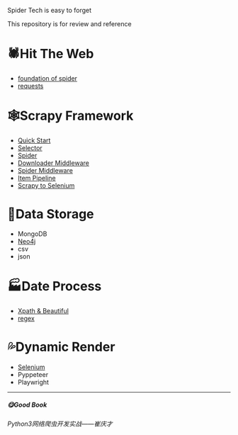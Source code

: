 Spider Tech is easy to forget

This repository is for review and reference



# :spider:Hit The Web

*  <a href="https://github.com/p4d0rn/Spider_Document/blob/main/Foundation/%E7%88%AC%E8%99%AB%E5%9F%BA%E7%A1%80.md">foundation of spider</a>
* <a href="https://github.com/p4d0rn/Spider_Document/blob/main/Foundation/%E5%8E%9F%E7%94%9Frequests%E5%BA%93.md">requests</a>

# :spider_web:Scrapy Framework

* <a href="https://github.com/p4d0rn/Spider_Document/blob/main/Scrapy/Scrapy%E6%A1%86%E6%9E%B6.md">Quick Start</a>
* <a href="">Selector</a>
* <a href="">Spider</a>
* <a href="">Downloader Middleware</a>
* <a href="">Spider Middleware</a>
* <a href="">Item Pipeline</a>
* <a href="">Scrapy to Selenium</a>

# :house_with_garden:Data Storage

* MongoDB
* <a href="https://github.com/p4d0rn/Spider_Document/blob/main/Neo4j/python%E6%93%8D%E4%BD%9Cneo4j.md">Neo4j</a>
* csv
* json

# :factory:Date Process

* <a href="https://github.com/p4d0rn/Spider_Document/blob/main/Data%20Process/%E6%95%B0%E6%8D%AE%E8%A7%A3%E6%9E%90%E4%B8%8E%E6%8F%90%E5%8F%96.md">Xpath & Beautiful</a>
* <a href="https://github.com/p4d0rn/Spider_Document/blob/main/Data%20Process/%E6%AD%A3%E5%88%99%E8%A1%A8%E8%BE%BE%E5%BC%8F.md">regex</a>

# :sweat_drops:Dynamic Render

* <a href="https://github.com/p4d0rn/Spider_Document/blob/main/Foundation/selenium.md"> Selenium</a>
* Pyppeteer
* Playwright





------

##### :yum:Good Book

*Python3网络爬虫开发实战——崔庆才*



